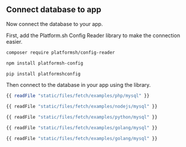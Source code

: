 ## Connect database to app

Now connect the database to your app.

<div x-show="stack === 'php' || stack === 'nodejs' || stack === 'python'">

First, add the Platform.sh Config Reader library to make the connection easier.

<div x-show="stack === 'php'">

```bash
composer require platformsh/config-reader
```

</div>

<div x-show="stack === 'nodejs'">

```bash
npm install platformsh-config
```

</div>

<div x-show="stack === 'python'">
  
```bash
pip install platformshconfig
```

</div>

Then connect to the database in your app using the library.

</div>

<div x-show="stack === 'php'">

```php
{{ readFile "static/files/fetch/examples/php/mysql" }}
```

</div>

<div x-show="stack === 'nodejs'">

```js
{{ readFile "static/files/fetch/examples/nodejs/mysql" }}
```

</div>

<div x-show="stack === 'python'">

```python
{{ readFile "static/files/fetch/examples/python/mysql" }}
```

</div>

<div x-show="stack === 'golang'">

```python
{{ readFile "static/files/fetch/examples/golang/mysql" }}
```

</div>

<div x-show="stack === 'java'">

```python
{{ readFile "static/files/fetch/examples/golang/mysql" }}
```

</div>